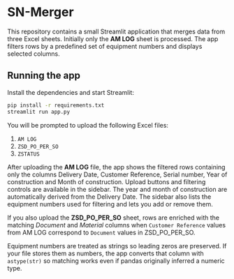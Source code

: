 # SN-Merger

This repository contains a small Streamlit application that merges data from
three Excel sheets. Initially only the **AM LOG** sheet is processed. The app
filters rows by a predefined set of equipment numbers and displays selected
columns.

## Running the app

Install the dependencies and start Streamlit:

```bash
pip install -r requirements.txt
streamlit run app.py
```

You will be prompted to upload the following Excel files:

1. `AM LOG`
2. `ZSD_PO_PER_SO`
3. `ZSTATUS`

After uploading the **AM LOG** file, the app shows the filtered rows containing
only the columns Delivery Date, Customer Reference, Serial number, Year of
construction and Month of construction. Upload buttons and filtering controls
are available in the sidebar. The year and month of construction are
automatically derived from the Delivery Date. The sidebar also lists the
equipment numbers used for filtering and lets you add or remove them.


If you also upload the **ZSD_PO_PER_SO** sheet, rows are enriched with the
matching *Document* and *Material* columns when `Customer Reference` values from
AM LOG correspond to `Document` values in ZSD_PO_PER_SO.




Equipment numbers are treated as strings so leading zeros are preserved. If your
file stores them as numbers, the app converts that column with `astype(str)` so
matching works even if pandas originally inferred a numeric type.

